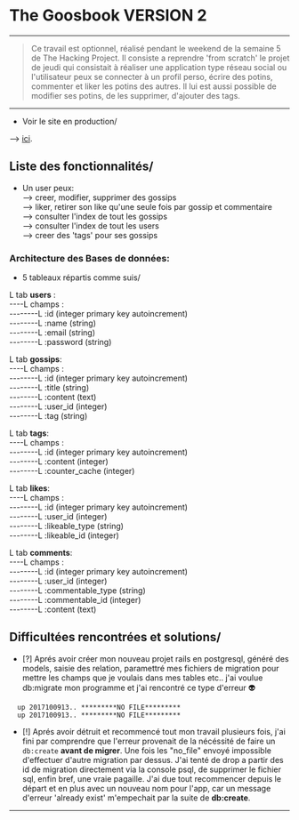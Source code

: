 # The Goosbook VERSION 2 #
<hr/>

> Ce travail est optionnel, réalisé pendant le weekend de la semaine 5 de The Hacking Project. Il consiste a reprendre 'from scratch' le projet de jeudi qui consistait à réaliser une application type réseau social ou l'utilisateur peux se connecter à un profil perso, écrire des potins, commenter et liker les potins des autres. Il lui est aussi possible de modifier ses potins, de les supprimer, d'ajouter des tags.    

<hr/>
  
* Voir le site en production/  
  
--> <a href="https://gossbook.herokuapp.com/" target="_blank">ici</a>.  
  
## Liste des fonctionnalités/  
* Un user peux:  
--> creer, modifier, supprimer des gossips  
--> liker, retirer son like qu'une seule fois par gossip et commentaire  
--> consulter l'index de tout les gossips  
--> consulter l'index de tout les users  
--> creer des 'tags' pour ses gossips  
  
### Architecture des Bases de données:  
  
* 5 tableaux répartis comme suis/  
  
L tab **users** :   
----L champs :  
--------L :id (integer primary key autoincrement)  
--------L :name (string)  
--------L :email (string)  
--------L :password (string)   
  
L tab **gossips**:  
----L champs :  
--------L :id (integer primary key autoincrement)   
--------L :title (string)  
--------L :content (text)  
--------L :user_id (integer)  
--------L :tag (string)  
  
L tab **tags**:  
----L champs :  
--------L :id (integer primary key autoincrement)  
--------L :content (integer)  
--------L :counter_cache (integer)  
  
L tab **likes**:  
----L champs :  
--------L :id (integer primary key autoincrement)   
--------L :user_id (integer)  
--------L :likeable_type (string)  
--------L :likeable_id (integer)  
  
L tab **comments**:  
----L champs :  
--------L :id (integer primary key autoincrement)   
--------L :user_id (integer)  
--------L :commentable_type (string)  
--------L :commentable_id (integer)  
--------L :content (text)   
  
  
## Difficultées rencontrées et solutions/  
  
* [?] Aprés avoir créer mon nouveau projet rails en postgresql, généré des models, saisie des relation, paramettré mes fichiers de migration pour mettre les champs que je voulais dans mes tables etc.. j'ai voulue db:migrate mon programme et j'ai rencontré ce type d'erreur :alien:  
``` up 2017100913.. *********NO FILE*********
  up 2017100913.. *********NO FILE*********
  up 2017100913.. *********NO FILE*********  
```  
  
* [!] Aprés avoir détruit et recommencé tout mon travail plusieurs fois, j'ai fini par comprendre que l'erreur provenait de la nécéssité de faire un ``` db:create ``` **avant de migrer**. Une fois les "no_file" envoyé impossible d'effectuer d'autre migration par dessus. J'ai tenté de drop a partir des id de migration directement via la console psql, de supprimer le fichier sql, enfin bref, une vraie pagaille. J'ai due tout recommencer depuis le départ et en plus avec un nouveau nom pour l'app, car un message d'erreur 'already exist' m'empechait par la suite de **db:create**.

------------------------------------------------------------------------------------